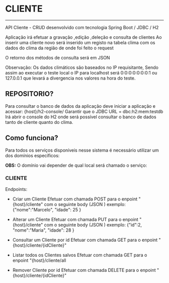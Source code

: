 # CLIENTE
___

API Cliente - CRUD desenvolvido com tecnologia Spring Boot / JDBC / H2 

Aplicação irá efetuar a gravação ,edição ,deleção e consulta de clientes
Ao inserir uma cliente novo será inserido um registo na tabela clima com os dados do clima 
da região de onde foi feito o request

O retorno dos métodos de consulta será em JSON

Observação: Os dados climáticos são baseados no IP requisitante, Sendo assim ao executar o teste local 
o IP para localhost será 0:0:0:0:0:0:0:1 ou 127.0.0.1  que levará a divergencia nos valores na hora do teste.

## REPOSITORIO?
Para consultar o banco de dados da aplicação deve iniciar a aplicação e acessar:
{host}/h2-console/
Garantir que o JDBC URL  = dbc:h2:mem:testdb
Irá abrir o console do H2 onde será possível consultar o banco de dados tanto de cliente 
quanto do clima.
 

## Como funciona?
Para todos os serviços disponíveis nesse sistema é necessário utilizar um dos domínios específicos:


**OBS:** O domínio vai depender de qual local será chamado o serviço:


### CLIENTE

Endpoints: 
- Criar um Cliente 
	Efetuar com chamada POST para o enpoint "{host}/cliente"
	com o seguinte body (JSON ) exemplo:
	{"nome":"Marcelo", "idade": 25 }

- Alterar um Cliente
	Efetuar com chamada PUT para o enpoint "{host}/cliente"
	com o seguinte body (JSON ) exemplo: 
	{"id":2, "nome":"Maria", "idade": 28 }

- Consultar um Cliente por id 
	Efetuar com chamada GET para o enpoint "{host}/cliente/{idCliente}"

- Listar todos os Clientes salvos 
	Efetuar com chamada GET para o enpoint "{host}/cliente/all

- Remover Cliente por id
	Efetuar com chamada DELETE para o enpoint "{host}/cliente/{idCliente}"

